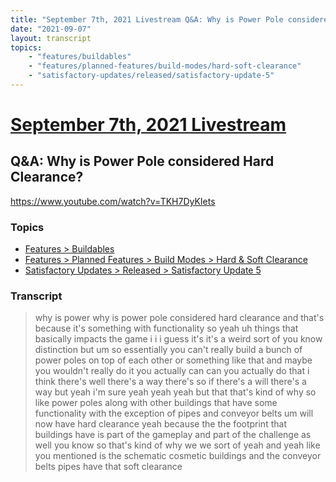 ```yaml
---
title: "September 7th, 2021 Livestream Q&A: Why is Power Pole considered Hard Clearance?"
date: "2021-09-07"
layout: transcript
topics:
    - "features/buildables"
    - "features/planned-features/build-modes/hard-soft-clearance"
    - "satisfactory-updates/released/satisfactory-update-5"
---
```

# [September 7th, 2021 Livestream](../2021-09-07.md)
## Q&A: Why is Power Pole considered Hard Clearance?
https://www.youtube.com/watch?v=TKH7DyKIets

### Topics
* [Features > Buildables](../topics/features/buildables.md)
* [Features > Planned Features > Build Modes > Hard & Soft Clearance](../topics/features/planned-features/build-modes/hard-soft-clearance.md)
* [Satisfactory Updates > Released > Satisfactory Update 5](../topics/satisfactory-updates/released/satisfactory-update-5.md)

### Transcript

> why is power why is power pole considered hard clearance and that's because it's something with functionality so yeah uh things that basically impacts the game i i i guess it's it's a weird sort of you know distinction but um so essentially you can't really build a bunch of power poles on top of each other or something like that and maybe you wouldn't really do it you actually can can you actually do that i think there's well there's a way there's so if there's a will there's a way but yeah i'm sure yeah yeah yeah but that that's kind of why so like power poles along with other buildings that have some functionality with the exception of pipes and conveyor belts um will now have hard clearance yeah because the the footprint that buildings have is part of the gameplay and part of the challenge as well you know so that's kind of why we we sort of yeah and yeah like you mentioned is the schematic cosmetic buildings and the conveyor belts pipes have that soft clearance
